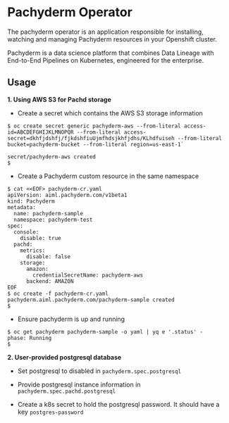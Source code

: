 # Pachyderm Operator

The pachyderm operator is an application responsible for installing, watching and managing Pachyderm resources in your Openshift cluster.

Pachyderm is a data science platform that combines Data Lineage with End-to-End Pipelines on Kubernetes, engineered for the enterprise.

## Usage

**1. Using AWS S3 for Pachd storage**

-  Create a secret which contains the AWS S3 storage information

```
$ oc create secret generic pachyderm-aws --from-literal access-id=ABCDEFGHIJKLMNOPQR --from-literal access-secret=dkhfjdshfj/fjkdshfiuUjmfhdsjkhfjdhs/KLhdfuiseh --from-literal bucket=pachyderm-bucket --from-literal region=us-east-1`

secret/pachyderm-aws created
$
```

- Create a Pachyderm custom resource in the same namespace

```
$ cat <<EOF> pachyderm-cr.yaml
apiVersion: aiml.pachyderm.com/v1beta1
kind: Pachyderm
metadata:
  name: pachyderm-sample
  namespace: pachyderm-test
spec:
  console:
    disable: true
  pachd:
    metrics:
      disable: false
    storage:
      amazon:
        credentialSecretName: pachyderm-aws
      backend: AMAZON
EOF
$ oc create -f pachyderm-cr.yaml
pachyderm.aiml.pachyderm.com/pachyderm-sample created
$ 
```

- Ensure pachyderm is up and running

```
$ oc get pachyderm pachyderm-sample -o yaml | yq e '.status' -
phase: Running
$   
```

**2. User-provided postgresql database**

- Set postgresql to disabled in `pachyderm.spec.postgresql`

- Provide postgresql instance information in `pachyderm.spec.pachd.postgresql`

- Create a k8s secret to hold the postgresql password. It should have a key `postgres-password`

